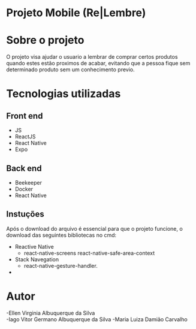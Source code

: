 # Projeto Mobile (Re|Lembre)

# Sobre o projeto

O projeto visa ajudar o usuario a lembrar de comprar certos produtos quando estes estão proximos de acabar, evitando que a pessoa fique sem 
determinado produto sem um conhecimento previo.

# Tecnologias utilizadas

## Front end
- JS 
- ReactJS
- React Native
- Expo

## Back end
- Beekeeper 
- Docker
- React Native

## Instuções

Após o download do arquivo é essencial para que o projeto funcione, o download das seguintes bibliotecas no cmd:
- Reactive Native 
  - react-native-screens react-native-safe-area-context
- Stack Navegation
  - react-native-gesture-handler.
- 




# Autor

-Ellen Virginia Albuquerque da Silva          
-Iago Vitor Germano Albuquerque da Silva
-Maria Luiza Damião Carvalho
